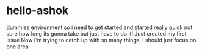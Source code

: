 # hello-ashok
dummies environment so i need to get started and started really quick
not sure how long its gonna take but just have to do it! Just created my first issue
Now i'm trying to catch up with so many things, i should just focus on one area 
